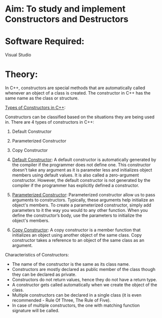 # Aim: To study and implement Constructors and Destructors
# Software Required:
Visual Studio
# Theory:
In C++, constructors are special methods that are automatically called whenever an object of a class is created. The constructor in C++ has the same name as the class or structure.

<ins>Types of Constructors in C++</ins>:

Constructors can be classified based on the situations they are being used in. There are 4 types of constructors in C++:

1. Default Constructor
2. Parameterized Constructor
3. Copy Constructor

1. <ins>Default Constructor</ins>:
A default constructor is automatically generated by the compiler if the programmer does not define one. This constructor doesn't take any argument as it is parameter less and initializes object members using default values. It is also called a zero-argument constructor. However, the default constructor is not generated by the compiler if the programmer has explicitly defined a constructor.

2. <ins> Parameterized Constructor</ins>:
Parameterized constructor allow us to pass arguments to constructors. Typically, these arguments help initialize an object's members. To create a parameterized constructor, simply add parameters to it the way you would to any other function. When you define the constructor’s body, use the parameters to initialize the object's members.

3. <ins> Copy Constructor</ins>:
A copy constructor is a member function that initializes an object using another object of the same class. Copy constructor takes a reference to an object of the same class as an argument.

Characteristics of Constructors:

+ The name of the constructor is the same as its class name.
+ Constructors are mostly declared as public member of the class though they can be declared as private.
+ Constructors do not return values, hence they do not have a return type.
+ A constructor gets called automatically when we create the object of the class.
+ Multiple constructors can be declared in a single class (it is even recommended - Rule Of Three, The Rule of Five).
+ In case of multiple constructors, the one with matching function signature will be called.

